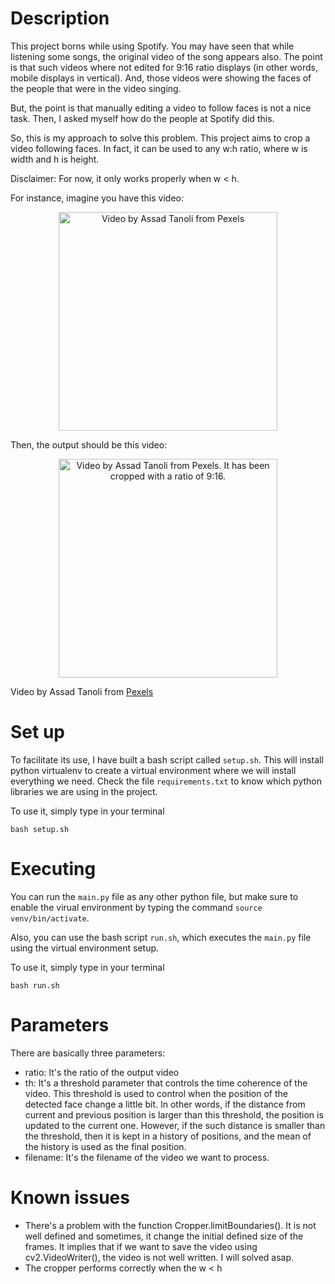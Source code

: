 # Description
This project borns while using Spotify. You may have seen that while listening some songs, the original video of the song appears also. The point is that such videos where not edited for 9:16 ratio displays (in other words, mobile displays in vertical). And, those videos were showing the faces of the people that were in the video singing. 

But, the point is that manually editing a video to follow faces is not a nice task. Then, I asked myself how do the people at Spotify did this.

So, this is my approach to solve this problem. This project aims to crop a video following faces. In fact, it can be used to any w:h ratio, where w is width and h is height.

Disclaimer: For now, it only works properly when w < h.

For instance, imagine you have this video:
<p align="center">
  <img style="width: 25em;" src="videos/demo/video_demo_1.gif" alt="Video by Assad Tanoli from Pexels"/>
</p>

Then, the output should be this video:
<p align="center">
  <img style="height: 25em;" src="videos/demo/video_demo_1_cropped.gif" alt="Video by Assad Tanoli from Pexels. It has been cropped with a ratio of 9:16."/>
</p>

Video by Assad Tanoli from [Pexels](https://www.pexels.com/video/close-up-video-of-a-baby-5889561/)

# Set up
To facilitate its use, I have built a bash script called `setup.sh`. This will install python virtualenv to create a virtual environment where we will install everything we need. Check the file `requirements.txt` to know which python libraries we are using in the project.

To use it, simply type in your terminal

`bash setup.sh`

# Executing
You can run the `main.py` file as any other python file, but make sure to enable the virual environment by typing the command `source venv/bin/activate`. 

Also, you can use the bash script `run.sh`, which executes the `main.py` file using the virtual environment setup.

To use it, simply type in your terminal

`bash run.sh`

# Parameters
There are basically three parameters:
* ratio: It's the ratio of the output video
* th: It's a threshold parameter that controls the time coherence of the video. This threshold is used to control when the position of the detected face change a little bit. In other words, if the distance from current and previous position is larger than this threshold, the position is updated to the current one. However, if the such distance is smaller than the threshold, then it is kept in a history of positions, and the mean of the history is used as the final position. 
* filename: It's the filename of the video we want to process.

# Known issues
* There's a problem with the function Cropper.limitBoundaries(). It is not well defined and sometimes, it change the 
initial defined size of the frames. It implies that if we want to save the video using cv2.VideoWriter(), the video is not well written.
    I will solved asap.
* The cropper performs correctly when the w < h